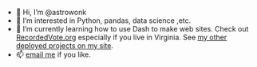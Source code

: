 - 👋 Hi, I’m @astrowonk
- 👀 I’m interested in Python, pandas, data science ,etc.
- 🌱 I’m currently learning how to use Dash to make web sites. Check out [RecordedVote.org](https://recordedvote.org) especially if you live in Virginia. See [my other deployed projects on my site](https://marcoshuerta.com/projects).
- 📫 [email me](mailto:marcos@marcoshuerta.com) if you like.

<!---
astrowonk/astrowonk is a ✨ special ✨ repository because its `README.md` (this file) appears on your GitHub profile.
You can click the Preview link to take a look at your changes.
--->
